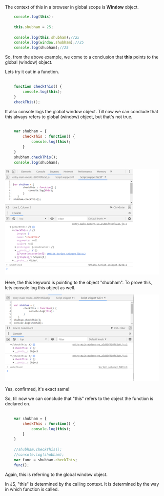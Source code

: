 The context of this in a browser in global scope is <b>Window</b> object.

```js
    console.log(this);

    this.shubham = 25;
        
    console.log(this.shubham);//25
    console.log(window.shubham);//25
    console.log(shubham);//25
```

So, from the above example, we come to a conclusion that <b>this</b> points to the global (window) object.

Lets try it out in a function.

```js

    function checkThis() {
        console.log(this);
    }
    checkThis();
```
It also console logs the global window object. Till now we can conclude that this always refers to global (window) object, but that's not true. 

```js 

    var shubham = {
        checkThis : function() {
            console.log(this);
        }
    }
    shubham.checkThis();
    console.log(shubham);
```
<img src="../images/this1.png" alt="this1.png screenshot"/>

Here, the this keyword is pointing to the object "shubham".
To prove this, lets console log this object as well.

<img src="../images/this2.png" alt="this2.png screenshot"/>

Yes, confirmed, it's exact same!

So, till now we can conclude that "this" refers to the object the function is declared on. 


```js 

    var shubham = {
        checkThis : function() {
            console.log(this);
        }
    }
    
    //shubham.checkThis();
    //console.log(shubham);
    var func = shubham.checkThis;
    func();

```
Again, this is referring to the global window object.

In JS, "this" is determined by the calling context. It is determined by the way in which function is called.








































